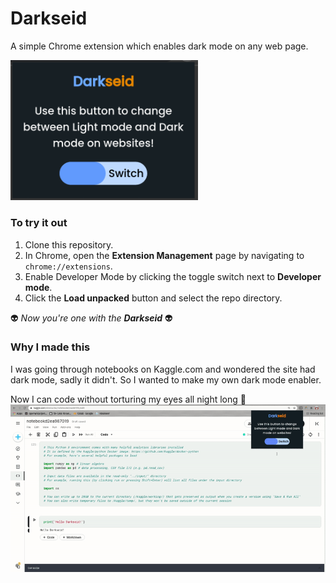 # Darkseid
A simple Chrome extension which enables dark mode on any web page. 

<img src="demo2.gif" alt="demo" style="width:300px;"/>

### To try it out
1. Clone this repository.
2. In Chrome, open the **Extension Management** page by navigating to `chrome://extensions`.
3. Enable Developer Mode by clicking the toggle switch next to **Developer mode**.
4. Click the **Load unpacked** button and select the repo directory.
 
:alien: *Now you're one with the __Darkseid__* :alien:

### Why I made this
I was going through notebooks on Kaggle.com and wondered the site had dark mode, sadly it didn't. So I wanted to make my own dark mode enabler.

Now I can code without torturing my eyes all night long :monocle_face: 
![demo](./demo.gif)